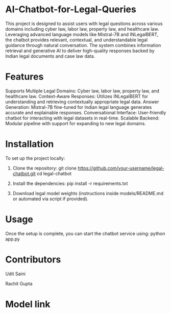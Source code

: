 # AI-Chatbot-for-Legal-Queries

This project is designed to assist users with legal questions across various domains including cyber law, labor law, property law, and healthcare law. Leveraging advanced language models like Mistral-7B and INLegalBERT, the chatbot provides relevant, contextual, and understandable legal guidance through natural conversation.
The system combines information retrieval and generative AI to deliver high-quality responses backed by Indian legal documents and case law data.

# Features

Supports Multiple Legal Domains: Cyber law, labor law, property law, and healthcare law.
Context-Aware Responses: Utilizes INLegalBERT for understanding and retrieving contextually appropriate legal data.
Answer Generation: Mistral-7B fine-tuned for Indian legal language generates accurate and explainable responses.
Conversational Interface: User-friendly chatbot for interacting with legal datasets in real-time.
Scalable Backend: Modular pipeline with support for expanding to new legal domains.

# Installation
To set up the project locally:

1. Clone the repository:
git clone https://github.com/your-username/legal-chatbot.git
cd legal-chatbot

2. Install the dependencies:
pip install -r requirements.txt

3. Download legal model weights (instructions inside models/README.md or automated via script if provided).

# Usage
Once the setup is complete, you can start the chatbot service using:
python app.py

# Contributors

Udit Saini

Rachit Gupta

# Model link

